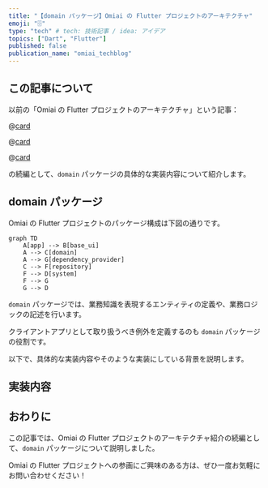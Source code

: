 ```yaml
---
title: "【domain パッケージ】Omiai の Flutter プロジェクトのアーキテクチャ"
emoji: "🗄️"
type: "tech" # tech: 技術記事 / idea: アイデア
topics: ["Dart", "Flutter"]
published: false
publication_name: "omiai_techblog"
---
```


## この記事について

以前の「Omiai の Flutter プロジェクトのアーキテクチャ」という記事：

@[card](https://zenn.dev/kosukesaigusa/articles/omiai-flutter-architecture)

@[card](https://zenn.dev/kosukesaigusa/articles/omiai-flutter-architecture-system)

@[card](https://zenn.dev/kosukesaigusa/articles/omiai-flutter-architecture-repository)

の続編として、`domain` パッケージの具体的な実装内容について紹介します。

## domain パッケージ

Omiai の Flutter プロジェクトのパッケージ構成は下図の通りです。

```mermaid
graph TD
    A[app] --> B[base_ui]
    A --> C[domain]
    A --> G[dependency_provider]
    C --> F[repository]
    F --> D[system]
    F --> G
    G --> D
```

`domain` パッケージでは、業務知識を表現するエンティティの定義や、業務ロジックの記述を行います。

クライアントアプリとして取り扱うべき例外を定義するのも `domain` パッケージの役割です。

以下で、具体的な実装内容やそのような実装にしている背景を説明します。

## 実装内容

## おわりに

この記事では、Omiai の Flutter プロジェクトのアーキテクチャ紹介の続編として、`domain` パッケージについて説明しました。

Omiai の Flutter プロジェクトへの参画にご興味のある方は、ぜひ一度お気軽にお問い合わせください！
